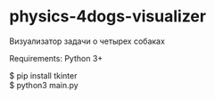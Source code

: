 # physics-4dogs-visualizer
Визуализатор задачи о четырех собаках


Requirements: Python 3+ 

$ pip install tkinter  
$ python3 main.py  
